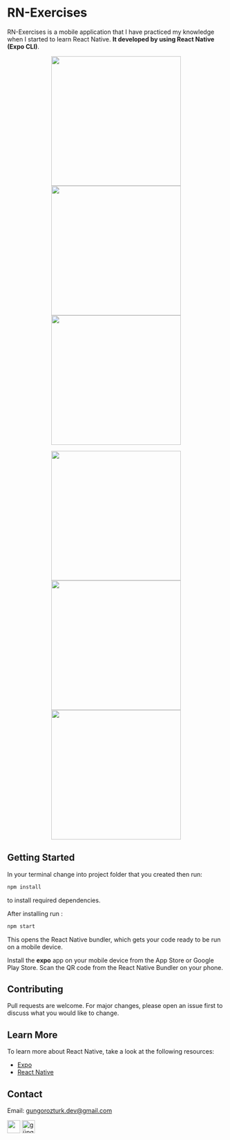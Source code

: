 # RN-Exercises

RN-Exercises is a mobile application that I have practiced my knowledge when I started to learn React Native. **It developed by using React Native (Expo CLI)**.

<p align="center"><img align="center" src="https://github.com/gngrozturk/RN-Exercises/blob/master/ss/1.jpg" width="300" />   <img align="center" src="https://github.com/gngrozturk/RN-Exercises/blob/master/ss/2.jpg" width="300" />   <img align="center" src="https://github.com/gngrozturk/RN-Exercises/blob/master/ss/3.jpg" width="300" /></p>

<p align="center"><img align="center" src="https://github.com/gngrozturk/RN-Exercises/blob/master/ss/4.jpg" width="300" />   <img align="center" src="https://github.com/gngrozturk/RN-Exercises/blob/master/ss/5.jpg" width="300" />   <img align="center" src="https://github.com/gngrozturk/RN-Exercises/blob/master/ss/6.jpg" width="300" /></p>

## Getting Started

In your terminal change into project folder that you created then run:
```bash
npm install
```
to install required dependencies.

After installing run :
```bash
npm start
```
This opens the React Native bundler, which gets your code ready to be run on a mobile device.

Install the **expo** app on your mobile device from the App Store or Google Play Store. Scan the QR code from the React Native Bundler on your phone.  

## Contributing
Pull requests are welcome. For major changes, please open an issue first to discuss what you would like to change.

## Learn More
To learn more about React Native, take a look at the following resources:
- [Expo](https://docs.expo.dev/get-started/installation/)
- [React Native](https://reactnative.dev/docs/getting-started)

## Contact
Email: gungorozturk.dev@gmail.com
<p align="left">
<a href="https://twitter.com/ozturkkgungorr" target="blank"><img align="center" src="https://github.com/gngrozturk/gngrozturk/blob/master/tw.svg" height="30" width="30" /></a>
<a href="https://linkedin.com/in/güngör-öztürk" target="blank"><img align="center" src="https://github.com/gngrozturk/gngrozturk/blob/master/in.svg" alt="güngör-öztürk" height="30" width="30" /></a>
</p>
